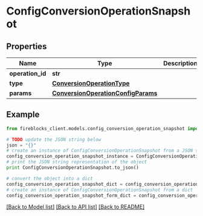 # ConfigConversionOperationSnapshot


## Properties

Name | Type | Description | Notes
------------ | ------------- | ------------- | -------------
**operation_id** | **str** |  | 
**type** | [**ConversionOperationType**](ConversionOperationType.md) |  | 
**params** | [**ConversionOperationConfigParams**](ConversionOperationConfigParams.md) |  | 

## Example

```python
from fireblocks_client.models.config_conversion_operation_snapshot import ConfigConversionOperationSnapshot

# TODO update the JSON string below
json = "{}"
# create an instance of ConfigConversionOperationSnapshot from a JSON string
config_conversion_operation_snapshot_instance = ConfigConversionOperationSnapshot.from_json(json)
# print the JSON string representation of the object
print ConfigConversionOperationSnapshot.to_json()

# convert the object into a dict
config_conversion_operation_snapshot_dict = config_conversion_operation_snapshot_instance.to_dict()
# create an instance of ConfigConversionOperationSnapshot from a dict
config_conversion_operation_snapshot_form_dict = config_conversion_operation_snapshot.from_dict(config_conversion_operation_snapshot_dict)
```
[[Back to Model list]](../README.md#documentation-for-models) [[Back to API list]](../README.md#documentation-for-api-endpoints) [[Back to README]](../README.md)


